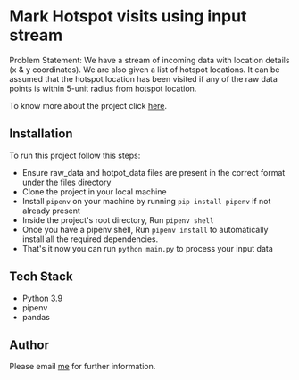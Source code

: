 
# Mark Hotspot visits using input stream

Problem Statement: We have a stream of incoming data with location details (x & y coordinates). We are
also given a list of hotspot locations. It can be assumed that the hotspot location has been visited if any of the raw data points is within 5-unit radius from hotspot location.

To know more about the project click [here](https://docs.google.com/document/d/1ykWfbWjzHRY3dAkzqekqVxFa4DdF9qprmIdywVx9rTY/edit?usp=sharing).


## Installation

To run this project follow this steps:

- Ensure raw_data and hotpot_data files are present in the correct format under the files directory
- Clone the project in your local machine
- Install `pipenv` on your machine by running `pip install pipenv` if not already present
- Inside the project's root directory, Run `pipenv shell`
- Once you have a pipenv shell, Run `pipenv install` to automatically install all the required dependencies.
- That's it now you can run `python main.py` to process your input data


    
## Tech Stack

- Python 3.9
- pipenv
- pandas

## Author

Please email [me](mailto:rsumit123@gmail.com) for further information.
